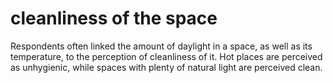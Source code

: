 
# cleanliness of the space

Respondents often linked the amount of daylight in a space, 
as well as its temperature, to the perception of cleanliness 
of it. Hot places are perceived as unhygienic, while spaces 
with plenty of natural light are perceived clean.
